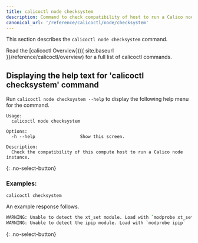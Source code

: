 ```yaml
---
title: calicoctl node checksystem
description: Command to check compatibility of host to run a Calico node instance.
canonical_url: '/reference/calicoctl/node/checksystem'
---
```


This section describes the `calicoctl node checksystem` command.

Read the [calicoctl Overview]({{ site.baseurl }}/reference/calicoctl/overview)
for a full list of calicoctl commands.

## Displaying the help text for 'calicoctl checksystem' command

Run `calicoctl node checksystem --help` to display the following help menu for the
command.

```
Usage:
  calicoctl node checksystem

Options:
  -h --help                 Show this screen.

Description:
  Check the compatibility of this compute host to run a Calico node instance.
```
{: .no-select-button}

### Examples:

```
calicoctl checksystem
```

An example response follows.

```bash
WARNING: Unable to detect the xt_set module. Load with `modprobe xt_set`
WARNING: Unable to detect the ipip module. Load with `modprobe ipip`
```
{: .no-select-button}
